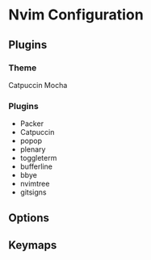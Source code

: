 # Nvim Configuration

## Plugins

### Theme

Catpuccin Mocha

### Plugins

- Packer
- Catpuccin
- popop
- plenary
- toggleterm
- bufferline
- bbye
- nvimtree
- gitsigns

## Options

## Keymaps

